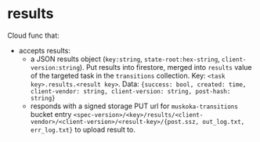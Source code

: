 # results

Cloud func that:

- accepts results:
  - a JSON results object (`key:string`, `state-root:hex-string`, `client-version:string`).
    Put results into firestore, merged into `results` value of the targeted task in the `transitions` collection.
    Key: `<task key>.results.<result key>`. Data: `{success: bool, created: time, client-vendor: string, client-version: string, post-hash: string}`
  - responds with a signed storage PUT url for `muskoka-transitions` bucket entry `<spec-version>/<key>/results/<client-vendor>/<client-version>/<result-key>/{post.ssz, out_log.txt, err_log.txt}` to upload result to.

